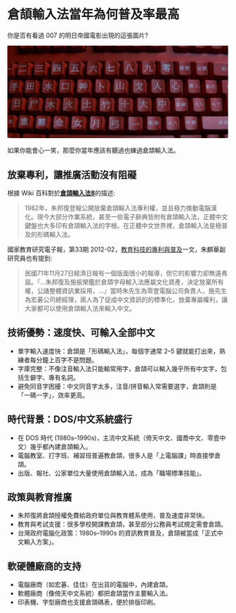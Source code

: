 # 倉頡輸入法當年為何普及率最高

你是否有看過 007 的明日帝國電影出現的這張圖片?

![](img/05_01.png)

如果你能會心一笑，那麼你當年應該有聽過也練過倉頡輸入法。

## 放棄專利，讓推廣活動沒有阻礙

根據 Wiki 百科對於[**倉頡輸入法8**](https://zh.wikipedia.org/wiki/%E5%80%89%E9%A0%A1%E8%BC%B8%E5%85%A5%E6%B3%95)的描述:

> 1982年，朱邦復登報公開放棄倉頡輸入法專利權，並且極力推動電腦漢化。現今大部分作業系統，甚至一些電子辭典皆附有倉頡輸入法，正體中文鍵盤也大多印有倉頡輸入法的字根。在正體中文世界裡，倉頡輸入法是極普及的形碼輸入法。

國家教育研究電子報，第33期 2012-02，[教育科技的專利與普及](https://epaper.naer.edu.tw/edm?edm_no=33&content_no=875)一文，朱麒華副研究員也有提到:

>民國71年11月27日經濟日報有一個版面很小的報導，但它的影響力卻無遠弗屆。『…朱邦復及施振榮鑑於倉頡字母輸入法應屬文化資產，決定放棄所有權，公諸整體資訊業採用，…』當時朱先生為零壹電腦公司負責人，施先生為宏碁公司總經理，兩人為了促成中文資訊的的標準化，放棄專屬權利，讓大家都可以使用倉頡輸入法來輸入中文。

## 技術優勢：速度快、可輸入全部中文

* 單字輸入速度快：倉頡是「形碼輸入法」，每個字通常 2–5 鍵就能打出來，熟練者每分鐘上百字不是問題。
* 字庫完整：不像注音輸入法只能輸常用字，倉頡可以輸入幾乎所有中文字，包括生僻字、專有名詞。
* 避免同音字困擾：中文同音字太多，注音/拼音輸入常需要選字，倉頡則是「一碼一字」，效率更高。

## 時代背景：DOS/中文系統盛行

* 在 DOS 時代 (1980s–1990s)，主流中文系統（倚天中文、國喬中文、零壹中文）幾乎都內建倉頡輸入。
* 電腦教室、打字班、補習班普遍教倉頡，很多人是「上電腦課」時直接學倉頡。
* 出版、報社、公家單位大量使用倉頡輸入法，成為「職場標準技能」。

## 政策與教育推廣

* 朱邦復將倉頡授權免費給政府單位與教育體系使用，普及速度非常快。
* 教育與考試支援：很多學校開課教倉頡，甚至部分公務員考試規定需會倉頡。
* 台灣政府電腦化政策：1980s–1990s 的資訊教育普及，倉頡被當成「正式中文輸入方案」。

## 軟硬體廠商的支持

* 電腦廠商（如宏碁、佳佳）在出貨的電腦中，內建倉頡。
* 軟體廠商（像倚天中文系統）都把倉頡當作主要輸入法。
* 印表機、字型廠商也支援倉頡碼表，便於排版印刷。
